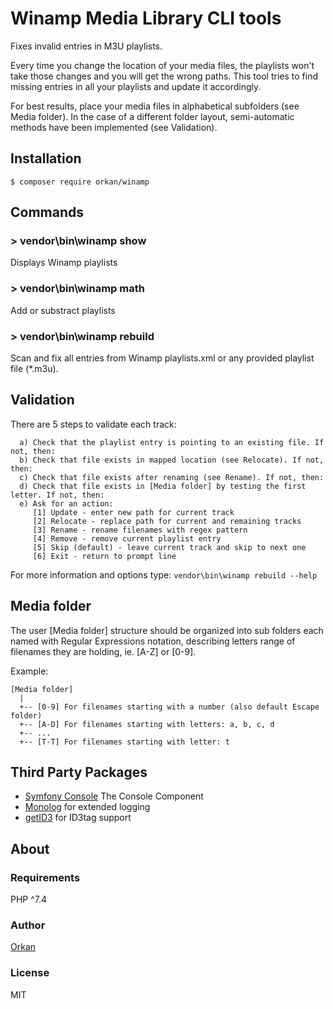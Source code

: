 # Winamp Media Library CLI tools
Fixes invalid entries in M3U playlists. 

Every time you change the location of your media files, the playlists
won't take those changes and you will get the wrong paths. This tool tries
to find missing entries in all your playlists and update it accordingly.

For best results, place your media files in alphabetical subfolders
(see Media folder). In the case of a different folder layout,
semi-automatic methods have been implemented (see Validation).

## Installation
`$ composer require orkan/winamp`

## Commands
### > vendor\bin\winamp show
Displays Winamp playlists

### > vendor\bin\winamp math
Add or substract playlists

### > vendor\bin\winamp rebuild
Scan and fix all entries from Winamp playlists.xml or any provided playlist file (*.m3u). 

## Validation
There are 5 steps to validate each track:

```
  a) Check that the playlist entry is pointing to an existing file. If not, then:
  b) Check that file exists in mapped location (see Relocate). If not, then:
  c) Check that file exists after renaming (see Rename). If not, then:
  d) Check that file exists in [Media folder] by testing the first letter. If not, then:
  e) Ask for an action:
     [1] Update - enter new path for current track
     [2] Relocate - replace path for current and remaining tracks
     [3] Rename - rename filenames with regex pattern
     [4] Remove - remove current playlist entry
     [5] Skip (default) - leave current track and skip to next one
     [6] Exit - return to prompt line
```

For more information and options type: `vendor\bin\winamp rebuild --help`

## Media folder
The user [Media folder] structure should be organized into sub folders each named with Regular Expressions notation, describing letters range of filenames they are holding, ie. [A-Z] or [0-9].

Example:

```
[Media folder]
  |
  +-- [0-9] For filenames starting with a number (also default Escape folder)
  +-- [A-D] For filenames starting with letters: a, b, c, d
  +-- ...
  +-- [T-T] For filenames starting with letter: t
```

## Third Party Packages
* [Symfony Console](https://symfony.com/doc/current/components/console.html) The Console Component
* [Monolog](https://github.com/Seldaek/monolog) for extended logging
* [getID3](https://www.getid3.org/) for ID3tag support

## About
### Requirements
PHP  ^7.4

### Author
[Orkan](https://github.com/orkan)

### License
MIT

